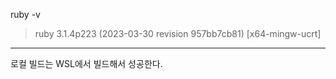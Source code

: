 ruby -v
> ruby 3.1.4p223 (2023-03-30 revision 957bb7cb81) [x64-mingw-ucrt]


---

로컬 빌드는 WSL에서 빌드해서 성공한다. 